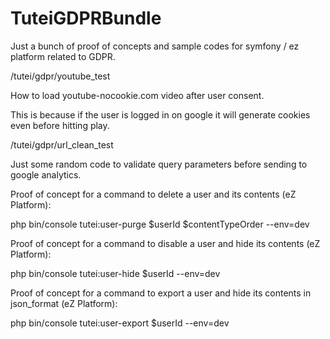 # TuteiGDPRBundle

Just a bunch of proof of concepts and sample codes for symfony / ez platform related to GDPR.

/tutei/gdpr/youtube_test

How to load youtube-nocookie.com video after user consent.

This is because if the user is logged in on google it will generate cookies even before hitting play.

/tutei/gdpr/url_clean_test

Just some random code to validate query parameters before sending to google analytics.


Proof of concept for a command to delete a user and its contents (eZ Platform):

php bin/console tutei:user-purge $userId $contentTypeOrder --env=dev

Proof of concept for a command to disable a user and hide its contents (eZ Platform):

php bin/console tutei:user-hide $userId --env=dev

Proof of concept for a command to export a user and hide its contents in json_format (eZ Platform):

php bin/console tutei:user-export $userId --env=dev